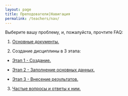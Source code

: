 ```yaml
---
layout: page
title: Преподователи|Навигация
permalink: /teachers/nav/
---
```

Выберите вашу проблему, и, пожалуйста, прочтите FAQ:

 1. <a href="{{ site.url }}/teachers/documents/"> Основные документы.</a> 

 2. Создание дисциплины в 3 этапа: 
 
+ <a href="{{ site.url }}/teachers/1/"> Этап 1 - Создание.</a>
- <a href="{{ site.url }}/teachers/2/"> Этап 2 - Заполнение основных данных. </a>
+ <a href="{{ site.url }}/teachers/3/"> Этап 3 - Внесение результатов. </a>

 3. <a href="{{ site.url }}/teachers/faq/"> Частые вопросы и ответы к ним.</a> 